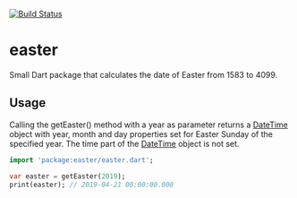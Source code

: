 [![Build Status](https://travis-ci.org/nikolajskov/easter.svg?branch=master)](https://travis-ci.org/nikolajskov/easter)


# easter

Small Dart package that calculates the date of Easter from 1583 to 4099.

## Usage

Calling the getEaster() method with a year as parameter returns a [DateTime](https://api.dartlang.org/stable/2.2.0/dart-core/DateTime-class.html) object with year, month and day properties set for Easter Sunday of the specified year. The time part of the [DateTime](https://api.dartlang.org/stable/2.2.0/dart-core/DateTime-class.html) object is not set.

```dart
import 'package:easter/easter.dart';

var easter = getEaster(2019);
print(easter); // 2019-04-21 00:00:00.000
```